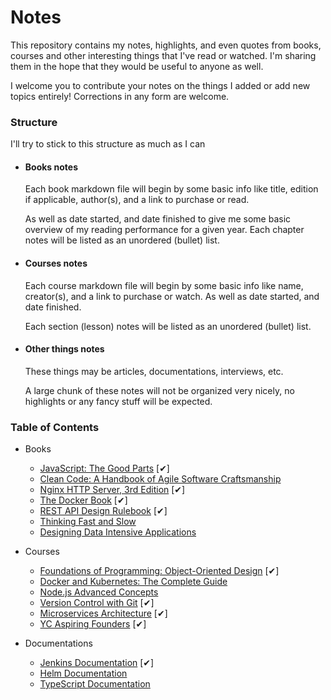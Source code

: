 # Notes

This repository contains my notes, highlights, and even quotes from books, courses and other interesting things that I've read or watched. I'm sharing them in the hope that they would be useful to anyone as well.

I welcome you to contribute your notes on the things I added or add new topics entirely! Corrections in any form are welcome.

### Structure

I'll try to stick to this structure as much as I can

- #### Books notes

    Each book markdown file will begin by some basic info like title, edition if applicable, author(s), and a link to purchase or read.

    As well as date started, and date finished to give me some basic overview of my reading performance for a given year.
    Each chapter notes will be listed as an unordered (bullet) list.

- #### Courses notes

    Each course markdown file will begin by some basic info like name, creator(s), and a link to purchase or watch. As well as date started, and date finished.

    Each section (lesson) notes will be listed as an unordered (bullet) list.

- #### Other things notes

    These things may be articles, documentations, interviews, etc.

    A large chunk of these notes will not be organized very nicely, no highlights or any fancy stuff will be expected.

### Table of Contents

- Books
  - [JavaScript: The Good Parts](book-javaScript-the-good-parts.md) [✔]
  - [Clean Code: A Handbook of Agile Software Craftsmanship](book-clean-code.md)
  - [Nginx HTTP Server, 3rd Edition](book-nginx-http-server.md) [✔]
  - [The Docker Book](book-the-docker-book.md) [✔]
  - [REST API Design Rulebook](book-rest-api-rulebook.md) [✔]
  - [Thinking Fast and Slow](book-thinking-fast-and-slow.md)
  - [Designing Data Intensive Applications](book-designing-data-intensive-apps.md)

- Courses
  - [Foundations of Programming: Object-Oriented Design](course-object-oriented-design.md) [✔]
  - [Docker and Kubernetes: The Complete Guide](course-docker-and-kubernetes.md)
  - [Node.js Advanced Concepts](course-nodejs-advanced-concepts.md)
  - [Version Control with Git](course-atlassian-version-control.md) [✔]
  - [Microservices Architecture](course-microservices-architecture.md) [✔]
  - [YC Aspiring Founders](course-yc-aspiring-founders.md) [✔]

- Documentations
  - [Jenkins Documentation](doc-jenkins.md) [✔]
  - [Helm Documentation](doc-helm.md)
  - [TypeScript Documentation](doc-typescript.md)
